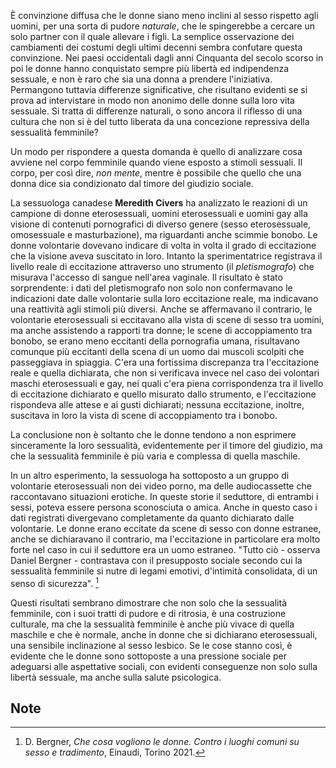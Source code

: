 È convinzione diffusa che le donne siano meno inclini al sesso rispetto agli uomini, per una sorta di pudore *naturale*, che le spingerebbe a cercare un solo partner con il quale allevare i figli. La semplice osservazione dei cambiamenti dei costumi degli ultimi decenni sembra confutare questa convinzione. Nei paesi occidentali dagli anni Cinquanta del secolo scorso in poi le donne hanno conquistato sempre più libertà ed indipendenza sessuale, e non è raro che sia una donna a prendere l'iniziativa. Permangono tuttavia differenze significative, che risultano evidenti se si prova ad intervistare in modo non anonimo delle donne sulla loro vita sessuale. Si tratta di differenze naturali, o sono ancora il riflesso di una cultura che non si è del tutto liberata da una concezione repressiva della sessualità femminile?

Un modo per rispondere a questa domanda è quello di analizzare cosa avviene nel corpo femminile quando viene esposto a stimoli sessuali. Il corpo, per così dire, *non mente*, mentre è possibile che quello che una donna dice sia condizionato dal timore del giudizio sociale.

La sessuologa canadese **Meredith Civers** ha analizzato le reazioni di un campione di donne eterosessuali, uomini eterosessuali e uomini gay alla visione di contenuti pornografici di diverso genere (sesso eterosessuale, omosessuale e masturbazione), ma riguardanti anche scimmie bonobo. Le donne volontarie dovevano indicare di volta in volta il grado di eccitazione che la visione aveva suscitato in loro. Intanto la sperimentatrice registrava il livello reale di eccitazione attraverso uno strumento (il *pletismografo*) che misurava l'accesso di sangue nell'area vaginale. Il risultato è stato sorprendente: i dati del pletismografo non solo non confermavano le indicazioni date dalle volontarie sulla loro eccitazione reale, ma indicavano una reattività agli stimoli più diversi. Anche se affermavano il contrario, le volontarie eterosessuali si eccitavano alla vista di scene di sesso tra uomini, ma anche assistendo a rapporti tra donne; le scene di accoppiamento tra bonobo, se erano meno eccitanti della pornografia umana, risultavano comunque più eccitanti della scena di un uomo dai muscoli scolpiti che passeggiava in spiaggia. C'era una fortissima discrepanza tra l'eccitazione reale e quella dichiarata, che non si verificava invece nel caso dei volontari maschi eterosessuali e gay, nei quali c'era piena corrispondenza tra il livello di eccitazione dichiarato e quello misurato dallo strumento, e l'eccitazione rispondeva alle attese e ai gusti dichiarati; nessuna eccitazione, inoltre, suscitava in loro la vista di scene di accoppiamento tra i bonobo.

La conclusione non è soltanto che le donne tendono a non esprimere sinceramente la loro sessualità, evidentemente per il timore del giudizio, ma che la sessualità femminile è più varia e complessa di quella maschile.

In un altro esperimento, la sessuologa ha sottoposto a un gruppo di volontarie eterosessuali non dei video porno, ma delle audiocassette che raccontavano situazioni erotiche. In queste storie il seduttore, di entrambi i sessi, poteva essere persona sconosciuta o amica. Anche in questo caso i dati registrati divergevano completamente da quanto dichiarato dalle volontarie. Le donne erano eccitate da scene di sesso con donne estranee, anche se dichiaravano il contrario, ma l'eccitazione in particolare era molto forte nel caso in cui il seduttore era un uomo estraneo. "Tutto ciò - osserva Daniel Bergner - contrastava con il presupposto sociale secondo cui la sessualità femminile si nutre di legami emotivi, d'intimità consolidata, di un senso di sicurezza". [^1]

Questi risultati sembrano dimostrare che non solo che la sessualità femminile, con i suoi tratti di pudore e di ritrosia, è una costruzione culturale, ma che la sessualità femminile è anche più vivace di quella maschile e che è normale, anche in donne che si dichiarano eterosessuali, una sensibile inclinazione al sesso lesbico. Se le cose stanno così, è evidente che le donne sono sottoposte a una pressione sociale per adeguarsi alle aspettative sociali, con evidenti conseguenze non solo sulla libertà sessuale, ma anche sulla salute psicologica.


 
## Note

[^1]: D. Bergner, *Che cosa vogliono le donne. Contro i luoghi comuni su sesso e tradimento*, Einaudi, Torino 2021.


